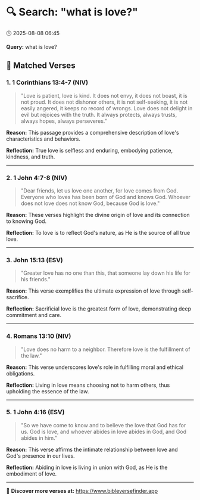 # 🔍 Search: "what is love?"
🕒 2025-08-08 06:45

**Query:** what is love?

## 📖 Matched Verses

### 1. 1 Corinthians 13:4-7 (NIV)
> "Love is patient, love is kind. It does not envy, it does not boast, it is not proud. It does not dishonor others, it is not self-seeking, it is not easily angered, it keeps no record of wrongs. Love does not delight in evil but rejoices with the truth. It always protects, always trusts, always hopes, always perseveres."

**Reason:** This passage provides a comprehensive description of love's characteristics and behaviors.

**Reflection:** True love is selfless and enduring, embodying patience, kindness, and truth.

---

### 2. 1 John 4:7-8 (NIV)
> "Dear friends, let us love one another, for love comes from God. Everyone who loves has been born of God and knows God. Whoever does not love does not know God, because God is love."

**Reason:** These verses highlight the divine origin of love and its connection to knowing God.

**Reflection:** To love is to reflect God's nature, as He is the source of all true love.

---

### 3. John 15:13 (ESV)
> "Greater love has no one than this, that someone lay down his life for his friends."

**Reason:** This verse exemplifies the ultimate expression of love through self-sacrifice.

**Reflection:** Sacrificial love is the greatest form of love, demonstrating deep commitment and care.

---

### 4. Romans 13:10 (NIV)
> "Love does no harm to a neighbor. Therefore love is the fulfillment of the law."

**Reason:** This verse underscores love's role in fulfilling moral and ethical obligations.

**Reflection:** Living in love means choosing not to harm others, thus upholding the essence of the law.

---

### 5. 1 John 4:16 (ESV)
> "So we have come to know and to believe the love that God has for us. God is love, and whoever abides in love abides in God, and God abides in him."

**Reason:** This verse affirms the intimate relationship between love and God's presence in our lives.

**Reflection:** Abiding in love is living in union with God, as He is the embodiment of love.

---

🔗 **Discover more verses at:** https://www.bibleversefinder.app
